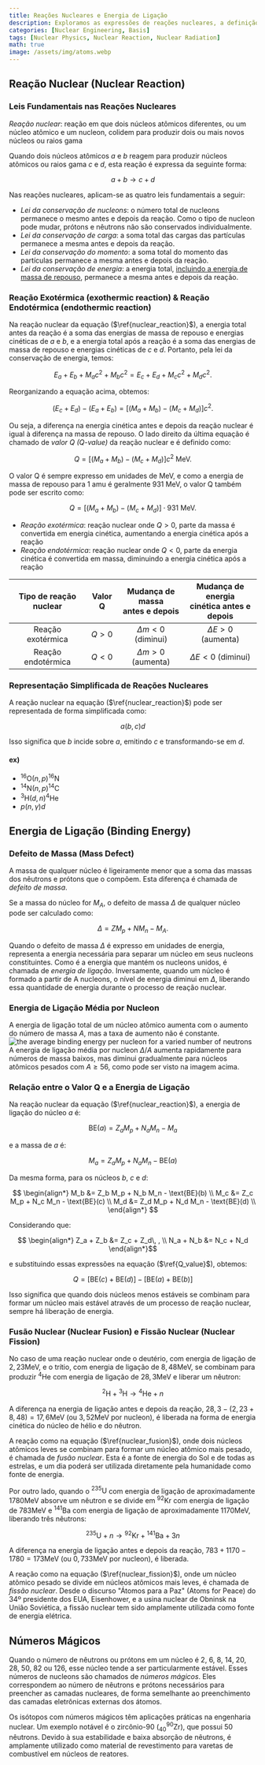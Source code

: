 ```yaml
---
title: Reações Nucleares e Energia de Ligação
description: Exploramos as expressões de reações nucleares, a definição do valor Q (Q-value), e os conceitos de defeito de massa (mass defect) e energia de ligação (binding energy).
categories: [Nuclear Engineering, Basis]
tags: [Nuclear Physics, Nuclear Reaction, Nuclear Radiation]
math: true
image: /assets/img/atoms.webp
---
```

## Reação Nuclear (Nuclear Reaction)
### Leis Fundamentais nas Reações Nucleares
*Reação nuclear*: reação em que dois núcleos atômicos diferentes, ou um núcleo atômico e um nucleon, colidem para produzir dois ou mais novos núcleos ou raios gama

Quando dois núcleos atômicos $a$ e $b$ reagem para produzir núcleos atômicos ou raios gama $c$ e $d$, esta reação é expressa da seguinte forma:

$$ a + b \rightarrow c + d \tag{1} \label{nuclear_reaction}$$

Nas reações nucleares, aplicam-se as quatro leis fundamentais a seguir:

- *Lei da conservação de nucleons*: o número total de nucleons permanece o mesmo antes e depois da reação. Como o tipo de nucleon pode mudar, prótons e nêutrons não são conservados individualmente.
- *Lei da conservação de carga*: a soma total das cargas das partículas permanece a mesma antes e depois da reação.
- *Lei da conservação do momento*: a soma total do momento das partículas permanece a mesma antes e depois da reação.
- *Lei da conservação de energia*: a energia total, <u>incluindo a energia de massa de repouso</u>, permanece a mesma antes e depois da reação.

### Reação Exotérmica (exothermic reaction) & Reação Endotérmica (endothermic reaction)
Na reação nuclear da equação ($\ref{nuclear_reaction}$), a energia total antes da reação é a soma das energias de massa de repouso e energias cinéticas de $a$ e $b$, e a energia total após a reação é a soma das energias de massa de repouso e energias cinéticas de $c$ e $d$. Portanto, pela lei da conservação de energia, temos:

$$ E_a + E_b + M_a c^2 + M_b c^2 = E_c + E_d + M_c c^2 + M_d c^2. $$

Reorganizando a equação acima, obtemos:

$$ (E_c + E_d) - (E_a + E_b) = [(M_a + M_b) - (M_c + M_d)]c^2. $$

Ou seja, a diferença na energia cinética antes e depois da reação nuclear é igual à diferença na massa de repouso.
O lado direito da última equação é chamado de *valor Q (Q-value)* da reação nuclear e é definido como:

$$ Q = [(M_a + M_b) - (M_c + M_d)]c^2 \ \text{MeV}.\tag{2} \label{Q_value} $$

O valor Q é sempre expresso em unidades de MeV, e como a energia de massa de repouso para 1 amu é geralmente 931 MeV, o valor Q também pode ser escrito como:

$$ Q = [(M_a + M_b) - (M_c + M_d)]\cdot 931 \ \text{MeV}.\tag{3} $$

- *Reação exotérmica*: reação nuclear onde $Q>0$, parte da massa é convertida em energia cinética, aumentando a energia cinética após a reação
- *Reação endotérmica*: reação nuclear onde $Q<0$, parte da energia cinética é convertida em massa, diminuindo a energia cinética após a reação

| Tipo de reação nuclear | Valor Q | Mudança de massa <br>antes e depois | Mudança de energia <br>cinética antes e depois |
| :---: | :---: | :---: | :---: |
| Reação exotérmica | $Q>0$ | $\Delta m<0$ (diminui) | $\Delta E>0$ (aumenta) |
| Reação endotérmica | $Q<0$ | $\Delta m>0$ (aumenta) | $\Delta E<0$ (diminui) |

### Representação Simplificada de Reações Nucleares
A reação nuclear na equação ($\ref{nuclear_reaction}$) pode ser representada de forma simplificada como:

$$ a(b, c)d $$

Isso significa que $b$ incide sobre $a$, emitindo $c$ e transformando-se em $d$.

#### ex)
- $^{16} \text{O}(n,p)^{16}\text{N}$
- $^{14} \text{N}(n,p)^{14}\text{C}$
- $^{3} \text{H}(d,n)^{4}\text{He}$
- $p(n,\gamma)d$

## Energia de Ligação (Binding Energy)
### Defeito de Massa (Mass Defect)
A massa de qualquer núcleo é ligeiramente menor que a soma das massas dos nêutrons e prótons que o compõem. Esta diferença é chamada de *defeito de massa*.

Se a massa do núcleo for $M_A$, o defeito de massa $\Delta$ de qualquer núcleo pode ser calculado como:

$$ \Delta = ZM_p + NM_n - M_A. $$

Quando o defeito de massa $\Delta$ é expresso em unidades de energia, representa a energia necessária para separar um núcleo em seus nucleons constituintes. Como é a energia que mantém os nucleons unidos, é chamada de *energia de ligação*. Inversamente, quando um núcleo é formado a partir de A nucleons, o nível de energia diminui em $\Delta$, liberando essa quantidade de energia durante o processo de reação nuclear.

### Energia de Ligação Média por Nucleon
A energia de ligação total de um núcleo atômico aumenta com o aumento do número de massa $A$, mas a taxa de aumento não é constante.  
![the average binding energy per nucleon for a varied number of neutrons](https://upload.wikimedia.org/wikipedia/commons/5/53/Binding_energy_curve_-_common_isotopes.svg)  
A energia de ligação média por nucleon $\Delta/A$ aumenta rapidamente para números de massa baixos, mas diminui gradualmente para núcleos atômicos pesados com $A\geq56$, como pode ser visto na imagem acima.

### Relação entre o Valor Q e a Energia de Ligação
Na reação nuclear da equação ($\ref{nuclear_reaction}$), a energia de ligação do núcleo $a$ é:

$$ \text{BE}(a) = Z_a M_p + N_a M_n - M_a $$

e a massa de $a$ é:

$$ M_a = Z_a M_p + N_a M_n - \text{BE}(a) $$

Da mesma forma, para os núcleos $b$, $c$ e $d$:

$$ \begin{align*}
M_b &= Z_b M_p + N_b M_n - \text{BE}(b) \\
M_c &= Z_c M_p + N_c M_n - \text{BE}(c) \\
M_d &= Z_d M_p + N_d M_n - \text{BE}(d) \\
\end{align*} $$

Considerando que:

$$ \begin{align*}
Z_a + Z_b &= Z_c + Z_d\, , \\
N_a + N_b &= N_c + N_d
\end{align*}$$

e substituindo essas expressões na equação ($\ref{Q_value}$), obtemos:

$$ Q = [\text{BE}(c) + \text{BE}(d)] - [\text{BE}(a) + \text{BE}(b)] $$

Isso significa que quando dois núcleos menos estáveis se combinam para formar um núcleo mais estável através de um processo de reação nuclear, sempre há liberação de energia.

### Fusão Nuclear (Nuclear Fusion) e Fissão Nuclear (Nuclear Fission)
No caso de uma reação nuclear onde o deutério, com energia de ligação de $2,23\text{MeV}$, e o trítio, com energia de ligação de $8,48\text{MeV}$, se combinam para produzir $^4\text{He}$ com energia de ligação de $28,3\text{MeV}$ e liberar um nêutron:

$$ ^2\text{H} + {^3\text{H}} \rightarrow {^4\text{He}} + n \tag{4} \label{nuclear_fusion}$$

A diferença na energia de ligação antes e depois da reação, $28,3-(2,23+8,48)=17,6\text{MeV}$ (ou $3,52\text{MeV}$ por nucleon), é liberada na forma de energia cinética do núcleo de hélio e do nêutron.

A reação como na equação ($\ref{nuclear_fusion}$), onde dois núcleos atômicos leves se combinam para formar um núcleo atômico mais pesado, é chamada de *fusão nuclear*. Esta é a fonte de energia do Sol e de todas as estrelas, e um dia poderá ser utilizada diretamente pela humanidade como fonte de energia.

Por outro lado, quando o $^{235}\text{U}$ com energia de ligação de aproximadamente $1780\text{MeV}$ absorve um nêutron e se divide em $^{92}\text{Kr}$ com energia de ligação de $783\text{MeV}$ e $^{141}\text{Ba}$ com energia de ligação de aproximadamente $1170\text{MeV}$, liberando três nêutrons:

$$ {^{235}\text{U}} + n \rightarrow {^{92}\text{Kr}} + {^{141}\text{Ba}} + 3n \tag{5} \label{nuclear_fission}$$

A diferença na energia de ligação antes e depois da reação, $783+1170-1780=173\text{MeV}$ (ou $0,733\text{MeV}$ por nucleon), é liberada.

A reação como na equação ($\ref{nuclear_fission}$), onde um núcleo atômico pesado se divide em núcleos atômicos mais leves, é chamada de *fissão nuclear*. Desde o discurso "Átomos para a Paz" (Atoms for Peace) do 34º presidente dos EUA, Eisenhower, e a usina nuclear de Obninsk na União Soviética, a fissão nuclear tem sido amplamente utilizada como fonte de energia elétrica.

## Números Mágicos
Quando o número de nêutrons ou prótons em um núcleo é 2, 6, 8, 14, 20, 28, 50, 82 ou 126, esse núcleo tende a ser particularmente estável. Esses números de nucleons são chamados de *números mágicos*. Eles correspondem ao número de nêutrons e prótons necessários para preencher as camadas nucleares, de forma semelhante ao preenchimento das camadas eletrônicas externas dos átomos.

Os isótopos com números mágicos têm aplicações práticas na engenharia nuclear. Um exemplo notável é o zircônio-90 ($^{90}_{40} \mathrm{Zr}$), que possui 50 nêutrons. Devido à sua estabilidade e baixa absorção de nêutrons, é amplamente utilizado como material de revestimento para varetas de combustível em núcleos de reatores.
